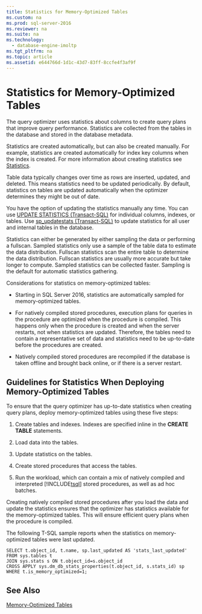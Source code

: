 ```yaml
---
title: Statistics for Memory-Optimized Tables
ms.custom: na
ms.prod: sql-server-2016
ms.reviewer: na
ms.suite: na
ms.technology: 
  - database-engine-imoltp
ms.tgt_pltfrm: na
ms.topic: article
ms.assetid: e644766d-1d1c-43d7-83ff-8ccfe4f3af9f
---
```

# Statistics for Memory-Optimized Tables
  The query optimizer uses statistics about columns to create query plans that improve query performance. Statistics are collected from the tables in the database and stored in the database metadata.  
  
 Statistics are created automatically, but can also be created manually. For example, statistics are created automatically for index key columns when the index is created. For more information about creating statistics see [Statistics](../../Topics/TopicNameNotContainA/Statistics.md).  
  
 Table data typically changes over time as rows are inserted, updated, and deleted. This means statistics need to be updated periodically. By default, statistics on tables are updated automatically when the optimizer determines they might be out of date.  
  
 You have the option of updating the statistics manually any time. You can use [UPDATE STATISTICS &#40;Transact-SQL&#41;](../Topic/UPDATE%20STATISTICS%20\(Transact-SQL\).md) for individual columns, indexes, or tables. Use [sp_updatestats &#40;Transact-SQL&#41;](../Topic/sp_updatestats%20\(Transact-SQL\).md) to update statistics for all user and internal tables in the database.  
  
 Statistics can either be generated by either sampling the data or performing a fullscan. Sampled statistics only use a sample of the table data to estimate the data distribution. Fullscan statistics scan the entire table to determine the data distribution. Fullscan statistics are usually more accurate but take longer to compute. Sampled statistics can be collected faster. Sampling is the default for automatic statistics gathering.  
  
 Considerations for statistics on memory\-optimized tables:  
  
-   Starting in SQL Server 2016, statistics are automatically sampled for memory\-optimized tables.  
  
-   For natively compiled stored procedures, execution plans for queries in the procedure are optimized when the procedure is compiled. This happens only when the procedure is created and when the server restarts, not when statistics are updated. Therefore, the tables need to contain a representative set of data and statistics need to be up\-to\-date before the procedures are created.  
  
-   Natively compiled stored procedures are recompiled if the database is taken offline and brought back online, or if there is a server restart.  
  
## Guidelines for Statistics When Deploying Memory\-Optimized Tables  
 To ensure that the query optimizer has up\-to\-date statistics when creating query plans, deploy memory\-optimized tables using these five steps:  
  
1.  Create tables and indexes. Indexes are specified inline in the **CREATE TABLE** statements.  
  
2.  Load data into the tables.  
  
3.  Update statistics on the tables.  
  
4.  Create stored procedures that access the tables.  
  
5.  Run the workload, which can contain a mix of natively compiled and interpreted [!INCLUDE[tsql](../../Token/Other/tsql_md.md)] stored procedures, as well as ad hoc batches.  
  
 Creating natively compiled stored procedures after you load the data and update the statistics ensures that the optimizer has statistics available for the memory\-optimized tables. This will ensure efficient query plans when the procedure is compiled.  
  
 The following T\-SQL sample reports when the statistics on memory\-optimized tables were last updated.  
  
```tsql  
SELECT t.object_id, t.name, sp.last_updated AS 'stats_last_updated'  
FROM sys.tables t  
JOIN sys.stats s ON t.object_id=s.object_id  
CROSS APPLY sys.dm_db_stats_properties(t.object_id, s.stats_id) sp  
WHERE t.is_memory_optimized=1;  
```  
  
## See Also  
 [Memory-Optimized Tables](../../Topics/TopicNameNotContainA/Memory-Optimized-Tables.md)  
  
  